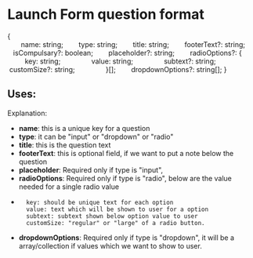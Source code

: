  # Launch Form question format
 
{   
 &nbsp; &nbsp; &nbsp; &nbsp;name: string;
 &nbsp; &nbsp; &nbsp; &nbsp;type: string;
 &nbsp; &nbsp; &nbsp; &nbsp;title: string;
 &nbsp; &nbsp; &nbsp; &nbsp;footerText?: string;
 &nbsp; &nbsp; &nbsp; &nbsp;isCompulsary?: boolean;
 &nbsp; &nbsp; &nbsp; &nbsp;placeholder?: string;
 &nbsp; &nbsp; &nbsp; &nbsp;radioOptions?: {
 &nbsp; &nbsp; &nbsp; &nbsp; &nbsp; &nbsp; &nbsp; &nbsp;key: string;
 &nbsp; &nbsp; &nbsp; &nbsp; &nbsp; &nbsp; &nbsp; &nbsp;value: string;
 &nbsp; &nbsp; &nbsp; &nbsp; &nbsp; &nbsp; &nbsp; &nbsp;subtext?: string;
 &nbsp; &nbsp; &nbsp; &nbsp; &nbsp; &nbsp; &nbsp; &nbsp;customSize?: string;
 &nbsp; &nbsp; &nbsp; &nbsp; &nbsp; &nbsp; &nbsp; &nbsp;}[];
 &nbsp; &nbsp; &nbsp; &nbsp;dropdownOptions?: string[];
}

## Uses:

Explanation:

*   **name**: this is a unique key for a question
*   **type**: it can be "input" or "dropdown" or "radio"
*   **title**: this is the question text
*   **footerText**: this is optional field, if we want to put a note below the question
*   **placeholder**: Required only if type is "input",
*   **radioOptions**: Required only if type is "radio", below are the value needed for a single radio value
*       key: should be unique text for each option
        value: text which will be shown to user for a option
	    subtext: subtext shown below option value to user
        customSize: "regular" or "large" of a radio button.
*   **dropdownOptions**: Required only if type is "dropdown", it will be a array/collection if values which we want to show to user.